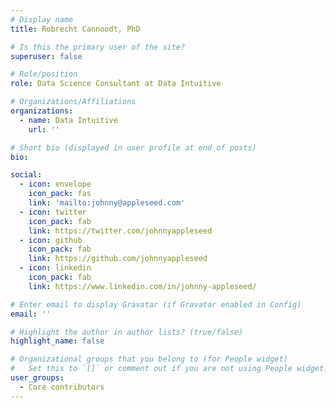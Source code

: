 ```yaml
---
# Display name
title: Robrecht Cannoodt, PhD

# Is this the primary user of the site?
superuser: false

# Role/position
role: Data Science Consultant at Data Intuitive

# Organizations/Affiliations
organizations:
  - name: Data Intuitive
    url: ''

# Short bio (displayed in user profile at end of posts)
bio: 

social:
  - icon: envelope
    icon_pack: fas
    link: 'mailto:johnny@appleseed.com'
  - icon: twitter
    icon_pack: fab
    link: https://twitter.com/johnnyappleseed
  - icon: github
    icon_pack: fab
    link: https://github.com/johnnyappleseed
  - icon: linkedin
    icon_pack: fab
    link: https://www.linkedin.com/in/johnny-appleseed/

# Enter email to display Gravatar (if Gravatar enabled in Config)
email: ''

# Highlight the author in author lists? (true/false)
highlight_name: false

# Organizational groups that you belong to (for People widget)
#   Set this to `[]` or comment out if you are not using People widget.
user_groups:
  - Core contributors
---
```


